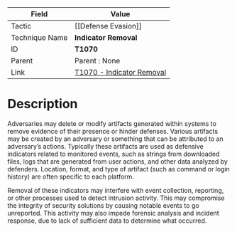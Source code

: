 
|Field|Value|
|---|---|
|Tactic|[[Defense Evasion]]|
|Technique Name|**Indicator Removal**|
|ID|**T1070**|
|Parent|Parent : None|
|Link|[T1070 - Indicator Removal](https://attack.mitre.org/techniques/T1070)|

# Description

Adversaries may delete or modify artifacts generated within systems to remove evidence of their presence or hinder defenses. Various artifacts may be created by an adversary or something that can be attributed to an adversary’s actions. Typically these artifacts are used as defensive indicators related to monitored events, such as strings from downloaded files, logs that are generated from user actions, and other data analyzed by defenders. Location, format, and type of artifact (such as command or login history) are often specific to each platform.

Removal of these indicators may interfere with event collection, reporting, or other processes used to detect intrusion activity. This may compromise the integrity of security solutions by causing notable events to go unreported. This activity may also impede forensic analysis and incident response, due to lack of sufficient data to determine what occurred.